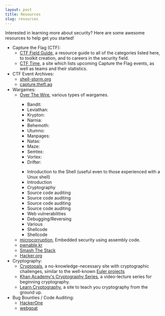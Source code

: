 ```yaml
---
layout: post
title: Resources
slug: resources
---
```


Interested in learning more about security?  Here are some awesome resources to help
get you started!

* Capture the Flag (CTF):
    * [CTF Field Guide](https://trailofbits.github.io/ctf/index.html), a resource guide to all of the categories listed here, to toolkit creation, and to careers in the security field.
    * [CTF Time](https://ctftime.org/), a site which lists upcoming Capture the Flag events, as well as teams and their statistics.
* CTF Event Archives:
    * [shell-storm.org](http://shell-storm.org/repo/CTF/)
    * [capture.thefl.ag](http://captf.com)
* Wargames:
    * [Over The Wire](http://overthewire.org/wargames/), various types of wargames.
	    <!-- The div, ul, and li tags are used here only to align the game descriptions. -->
	    <div id="overthewire_games">
        <ul class="multicolumn-left">
            <li>Bandit:</li>
            <li>Leviathan:</li>
            <li>Krypton:</li>
            <li>Narnia:</li>
            <li>Behemoth:</li>
            <li>Utumno:</li>
            <li>Manpages:</li>
            <li>Natas:</li>
            <li>Maze:</li>
            <li>Semtex:</li>
            <li>Vortex:</li>
            <li>Drifter:</li>
        </ul>
        <ul class="multicolumn-other">
            <li>Introduction to the Shell (useful even to those experienced with a Unux shell)</li> <!-- Bandit -->
            <li>Introduction</li>         <!-- Leviathan -->
            <li>Cryptography</li>         <!-- Krypton   -->
            <li>Source code auditing</li> <!-- Narnia    -->
            <li>Source code auditing</li> <!-- Behemoth  -->
            <li>Source code auditing</li> <!-- Utumno    -->
            <li>Source code auditing</li> <!-- Manpages  -->
            <li>Web vulnerabilities</li>  <!-- Natas     -->
            <li>Debugging/Reversing</li>  <!-- Maze      -->
            <li>Various</li>              <!-- Semtex    -->
            <li>Shellcode</li>            <!-- Vortex    -->
            <li>Shellcode</li>            <!-- Drifter   -->
        </ul>
		</div>
    * [microcorruption](http://microcorruption.com), Embedded security using assembly code.
    * [pwnable.kr](http://pwnable.kr/)
    * [Smash The Stack](http://smashthestack.org/)
    * [Hacker.org](http://hacker.org)
* Cryptography:
    * [Cryptopals](http://cryptopals.com/), a no-knowledge-necessary site with cryptographic challenges, similar to the well-known [Euler projects](https://projecteuler.net/)
    * [Khan Academy's Cryptography Series](https://www.khanacademy.org/computing/computer-science/cryptography), a video-lecture series for beginning cryptography.
    * [Learn Cryptography](http://learncryptography.com/), a site to teach you cryptography from the ground up.
* Bug Bounties / Code Auditing:
    * [HackerOne](https://hackerone.com/internet-bug-bounty)
    * [webgoat](https://code.google.com/p/webgoat/)

